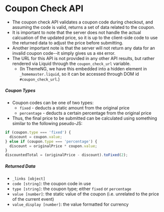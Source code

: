 # Coupon Check API

- The coupon check API validates a coupon code during checkout, and assuming the code is valid, returns a set of data related to the coupon.
- It is important to note that the server does not handle the actual calcuation of the updated price, so it is up to the client-side code to use the returned data to adjust the price before submitting.
- Another important note is that the server will not return any data for an invalid coupon code--it simply gives us a `404` error.
- The URL for this API is not provided in any other API results, but rather rendered via Liquid through the `coupon_check_url` variable.
  - (In ThemeNG, we have this embedded into a hidden element in `_homemaster.liquid`, so it can be accessed through DOM id `#coupon_check_url`.)

##### Coupon Types

- Coupon codes can be one of two types:
  - `fixed` - deducts a static amount from the original price
  - `percentage` - deducts a certain percentage from the original price
- Thus, the final price to be submitted can be calculated using something similar to the following pseudo-JS:

```javascript
if (coupon.type === 'fixed') {
  discount = coupon.value;
} else if (coupon.type === 'percentage') {
  discount = originalPrice * coupon.value;
}
discountedTotal = (originalPrice - discount).toFixed(2);
```

##### Returned Data

  - `_links [object]`
  - `code [string]`: the coupon code in use
  - `type [string]`: the coupon type; either `fixed` or `percentage`
  - `value [number]`: the static value of the coupon (i.e. unrelated to the price of the current event)
  - `value_display [number]`: the value formatted for currency
